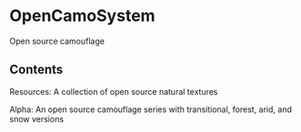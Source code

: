 # OpenCamoSystem
Open source camouflage

## Contents

Resources: A collection of open source natural textures

Alpha: An open source camouflage series with transitional, forest, arid, and snow versions
